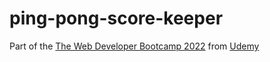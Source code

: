 # ping-pong-score-keeper
Part of the [The Web Developer Bootcamp 2022](https://www.udemy.com/course/the-web-developer-bootcamp/) from [Udemy](https://www.udemy.com/)
